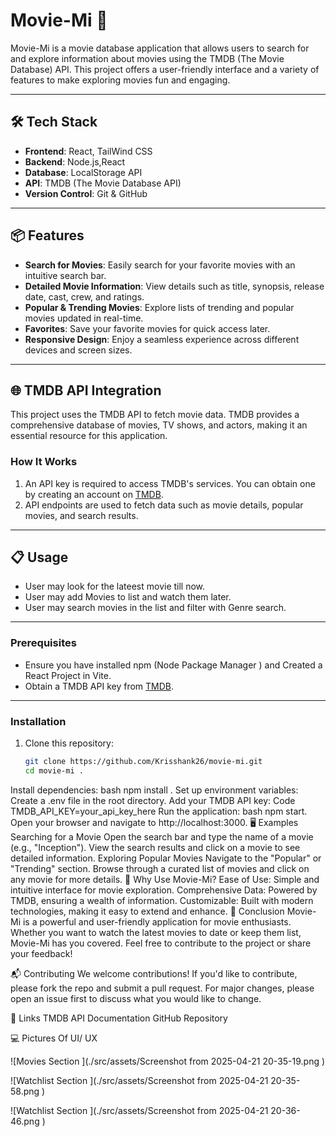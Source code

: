# Movie-Mi 🎥

Movie-Mi is a movie database application that allows users to search for and explore information about movies using the TMDB (The Movie Database) API. This project offers a user-friendly interface and a variety of features to make exploring movies fun and engaging.

---

## 🛠️ Tech Stack

- **Frontend**: React, TailWind CSS 
- **Backend**: Node.js,React 
- **Database**: LocalStorage API 
- **API**: TMDB (The Movie Database API) 
- **Version Control**: Git & GitHub 

---

## 📦 Features

- **Search for Movies**: Easily search for your favorite movies with an intuitive search bar.
- **Detailed Movie Information**: View details such as title, synopsis, release date, cast, crew, and ratings.
- **Popular & Trending Movies**: Explore lists of trending and popular movies updated in real-time.
- **Favorites**: Save your favorite movies for quick access later.
- **Responsive Design**: Enjoy a seamless experience across different devices and screen sizes.

---

## 🌐 TMDB API Integration

This project uses the TMDB API to fetch movie data. TMDB provides a comprehensive database of movies, TV shows, and actors, making it an essential resource for this application.

### How It Works
1. An API key is required to access TMDB's services. You can obtain one by creating an account on [TMDB](https://www.themoviedb.org/).
2. API endpoints are used to fetch data such as movie details, popular movies, and search results.

---

## 📋 Usage 
- User may look for the lateest movie till now.
- User may add Movies to list and watch them later.
- User may search movies in the list and filter with Genre search. 

---

### Prerequisites 
- Ensure you have installed npm (Node Package Manager ) and Created a React Project in Vite. 
- Obtain a TMDB API key from [TMDB](https://www.themoviedb.org/).

--- 

### Installation
1. Clone this repository:
   ```bash
   git clone https://github.com/Krisshank26/movie-mi.git
   cd movie-mi . 
Install dependencies:
bash
npm install . 
Set up environment variables:
Create a .env file in the root directory.
Add your TMDB API key:
Code
TMDB_API_KEY=your_api_key_here
Run the application:
bash
npm start. 
Open your browser and navigate to http://localhost:3000.
🖥️ Examples
Searching for a Movie
Open the search bar and type the name of a movie (e.g., "Inception").
View the search results and click on a movie to see detailed information.
Exploring Popular Movies
Navigate to the "Popular" or "Trending" section.
Browse through a curated list of movies and click on any movie for more details.
🤔 Why Use Movie-Mi?
Ease of Use: Simple and intuitive interface for movie exploration.
Comprehensive Data: Powered by TMDB, ensuring a wealth of information.
Customizable: Built with modern technologies, making it easy to extend and enhance.
📝 Conclusion
Movie-Mi is a powerful and user-friendly application for movie enthusiasts. Whether you want to watch the latest movies to date or keep them list, Movie-Mi has you covered. Feel free to contribute to the project or share your feedback!

📬 Contributing
We welcome contributions! If you'd like to contribute, please fork the repo and submit a pull request. For major changes, please open an issue first to discuss what you would like to change.


🔗 Links
TMDB API Documentation
GitHub Repository 


💻 Pictures Of UI/ UX 

![Movies Section ](./src/assets/Screenshot from 2025-04-21 20-35-19.png ) 


![Watchlist Section ](./src/assets/Screenshot from 2025-04-21 20-35-58.png )


![Watchlist Section ](./src/assets/Screenshot from 2025-04-21 20-36-46.png ) 